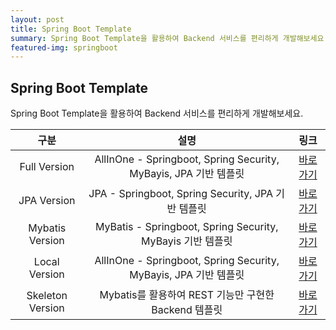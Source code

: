 ```yaml
---
layout: post
title: Spring Boot Template
summary: Spring Boot Template을 활용하여 Backend 서비스를 편리하게 개발해보세요.
featured-img: springboot
---
```



## Spring Boot Template

Spring Boot Template을 활용하여 Backend 서비스를 편리하게 개발해보세요.

| 구분            | 설명            |링크   |
| :-------------: |:-------------:| :-----:|
| Full Version  | AllInOne - Springboot, Spring Security, MyBayis, JPA 기반 템플릿 | [바로가기](https://github.com/hitechinfo/template_backend_springboot_001_cloud)|
| JPA Version | JPA - Springboot, Spring Security, JPA 기반 템플릿     |   [바로가기](https://github.com/hitechinfo/template_backend_springboot_001_jpa_cloud)|
| Mybatis Version | MyBatis - Springboot, Spring Security, MyBayis 기반 템플릿     |   [바로가기](https://github.com/hitechinfo/template_backend_springboot_001_mybatis_cloud)|
| Local Version | AllInOne - Springboot, Spring Security, MyBayis, JPA 기반 템플릿    |   [바로가기](https://github.com/hitechinfo/template_backend_springboot_001_local)|
| Skeleton Version | Mybatis를 활용하여 REST 기능만 구현한 Backend 템플릿     |   [바로가기](https://github.com/hitechinfo/template_backend_springboot_002)|


